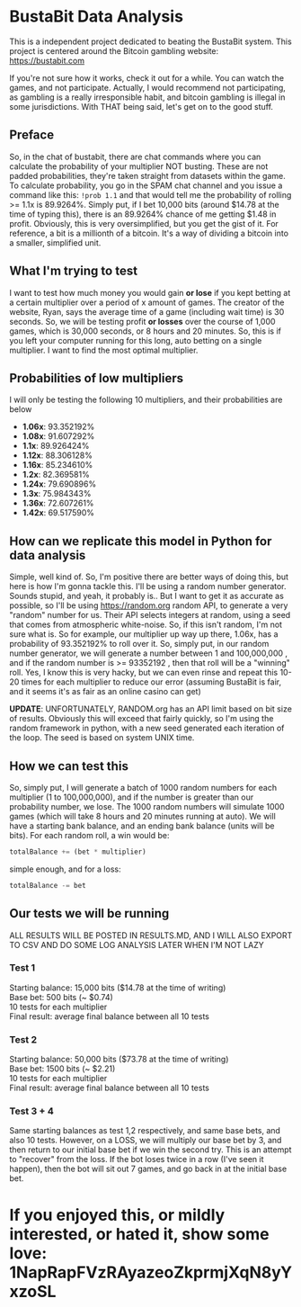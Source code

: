 # BustaBit Data Analysis
This is a independent project dedicated to beating the BustaBit system. This project is centered around the Bitcoin gambling website: https://bustabit.com 

If you're not sure how it works, check it out for a while. You can watch the games, and not participate. Actually, I would recommend not participating, as gambling is a really irresponsible habit, and bitcoin gambling is illegal in some jurisdictions. With THAT being said, let's get on to the good stuff.

## Preface
So, in the chat of bustabit, there are chat commands where you can calculate the probability of your multiplier NOT busting. These are not padded probabilities, they're taken straight from datasets within the game. To calculate probability, you go in the SPAM chat channel and you issue a command like this: ```!prob 1.1``` and that would tell me the probability of rolling >= 1.1x is 89.9264%. Simply put, if I bet 10,000 bits (around $14.78 at the time of typing this), there is an 89.9264% chance of me getting $1.48 in profit. Obviously, this is very oversimplified, but you get the gist of it. For reference, a bit is a millionth of a bitcoin. It's a way of dividing a bitcoin into a smaller, simplified unit.

## What I'm trying to test
I want to test how much money you would gain **or lose** if you kept betting at a certain multiplier over a period of x amount of games. The creator of the website, Ryan, says the average time of a game (including wait time) is 30 seconds. So, we will be testing profit **or losses** over the course of 1,000 games, which is 30,000 seconds, or 8 hours and 20 minutes. So, this is if you left your computer running for this long, auto betting on a single multiplier. I want to find the most optimal multiplier.

## Probabilities of low multipliers
I will only be testing the following 10 multipliers, and their probabilities are below
+ **1.06x**: 93.352192%
+ **1.08x**: 91.607292%
+ **1.1x**: 89.926424%
+ **1.12x**: 88.306128%
+ **1.16x**: 85.234610%
+ **1.2x**: 82.369581%
+ **1.24x**: 79.690896%
+ **1.3x**: 75.984343%
+ **1.36x**: 72.607261%
+ **1.42x**: 69.517590%

## How can we replicate this model in Python for data analysis
Simple, well kind of. So, I'm positive there are better ways of doing this, but here is how I'm gonna tackle this. I'll be using a random number generator. Sounds stupid, and yeah, it probably is.. But I want to get it as accurate as possible, so I'll be using https://random.org random API, to generate a very "random" number for us. Their API selects integers at random, using a seed that comes from atmospheric white-noise. So, if this isn't random, I'm not sure what is.
So for example, our multiplier up way up there, 1.06x, has a probability of 93.352192% to roll over it. So, simply put, in our random number generator, we will generate a number between 1 and 100,000,000 , and if the random number is >= 93352192 , then that roll will be a "winning" roll. Yes, I know this is very hacky, but we can even rinse and repeat this 10-20 times for each multiplier to reduce our error (assuming BustaBit is fair, and it seems it's as fair as an online casino can get)  
  
  **UPDATE**: UNFORTUNATELY, RANDOM.org has an API limit based on bit size of results. Obviously this will exceed that fairly quickly, so I'm using the random framework in python, with a new seed generated each iteration of the loop. The seed is based on system UNIX time.

## How we can test this
So, simply put, I will generate a batch of 1000 random numbers for each multiplier (1 to 100,000,000), and if the number is greater than our probability number, we lose. The 1000 random numbers will simulate 1000 games (which will take 8 hours and 20 minutes running at auto). We will have a starting bank balance, and an ending bank balance (units will be bits).
For each random roll, a win would be:
```python
totalBalance += (bet * multiplier)
```
simple enough, and for a loss:
```python
totalBalance -= bet
```

## Our tests we will be running
ALL RESULTS WILL BE POSTED IN RESULTS.MD, AND I WILL ALSO EXPORT TO CSV AND DO SOME LOG ANALYSIS LATER WHEN I'M NOT LAZY

### Test 1
Starting balance: 15,000 bits ($14.78 at the time of writing)  
Base bet: 500 bits (~ $0.74)  
10 tests for each multiplier  
Final result: average final balance between all 10 tests  

### Test 2
Starting balance: 50,000 bits ($73.78 at the time of writing)  
Base bet: 1500 bits (~ $2.21)  
10 tests for each multiplier  
Final result: average final balance between all 10 tests  

### Test 3 + 4
Same starting balances as test 1,2 respectively, and same base bets, and also 10 tests.
However, on a LOSS, we will multiply our base bet by 3, and then return to our initial base bet if we win the second try. This is an attempt to "recover" from the loss. If the bot loses twice in a row (I've seen it happen), then the bot will sit out 7 games, and go back in at the initial base bet.

# If you enjoyed this, or mildly interested, or hated it, show some love: 1NapRapFVzRAyazeoZkprmjXqN8yYxzoSL

